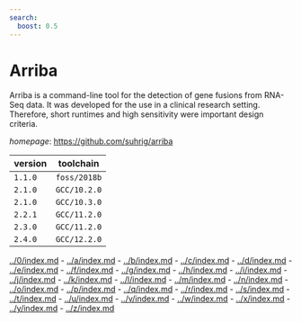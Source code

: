 ```yaml
---
search:
  boost: 0.5
---
```

# Arriba

Arriba is a command-line tool for the detection of gene fusions from RNA-Seq data.  It was developed for the use in a clinical research setting. Therefore, short runtimes and high  sensitivity were important design criteria.

*homepage*: <https://github.com/suhrig/arriba>

version | toolchain
--------|----------
``1.1.0`` | ``foss/2018b``
``2.1.0`` | ``GCC/10.2.0``
``2.1.0`` | ``GCC/10.3.0``
``2.2.1`` | ``GCC/11.2.0``
``2.3.0`` | ``GCC/11.2.0``
``2.4.0`` | ``GCC/12.2.0``

[../0/index.md](0) - [../a/index.md](a) - [../b/index.md](b) - [../c/index.md](c) - [../d/index.md](d) - [../e/index.md](e) - [../f/index.md](f) - [../g/index.md](g) - [../h/index.md](h) - [../i/index.md](i) - [../j/index.md](j) - [../k/index.md](k) - [../l/index.md](l) - [../m/index.md](m) - [../n/index.md](n) - [../o/index.md](o) - [../p/index.md](p) - [../q/index.md](q) - [../r/index.md](r) - [../s/index.md](s) - [../t/index.md](t) - [../u/index.md](u) - [../v/index.md](v) - [../w/index.md](w) - [../x/index.md](x) - [../y/index.md](y) - [../z/index.md](z)

